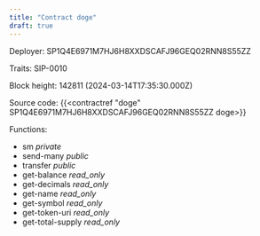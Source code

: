 ```yaml
---
title: "Contract doge"
draft: true
---
```

Deployer: SP1Q4E6971M7HJ6H8XXDSCAFJ96GEQ02RNN8S55ZZ

Traits:
 SIP-0010



Block height: 142811 (2024-03-14T17:35:30.000Z)

Source code: {{<contractref "doge" SP1Q4E6971M7HJ6H8XXDSCAFJ96GEQ02RNN8S55ZZ doge>}}

Functions:

* sm _private_
* send-many _public_
* transfer _public_
* get-balance _read_only_
* get-decimals _read_only_
* get-name _read_only_
* get-symbol _read_only_
* get-token-uri _read_only_
* get-total-supply _read_only_
